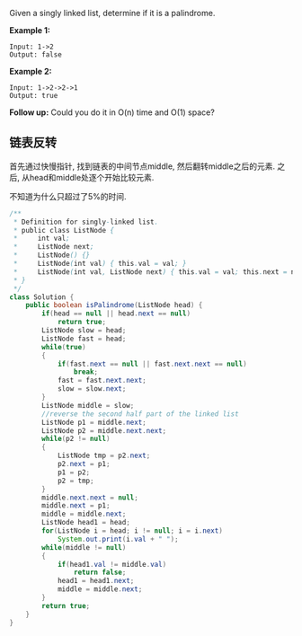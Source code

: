 Given a singly linked list, determine if it is a palindrome.

**Example 1:**

```
Input: 1->2
Output: false
```

**Example 2:**

```
Input: 1->2->2->1
Output: true
```

**Follow up:**
Could you do it in O(n) time and O(1) space?

## 链表反转

首先通过快慢指针, 找到链表的中间节点middle, 然后翻转middle之后的元素. 之后, 从head和middle处逐个开始比较元素.

不知道为什么只超过了5%的时间. 

```java
/**
 * Definition for singly-linked list.
 * public class ListNode {
 *     int val;
 *     ListNode next;
 *     ListNode() {}
 *     ListNode(int val) { this.val = val; }
 *     ListNode(int val, ListNode next) { this.val = val; this.next = next; }
 * }
 */
class Solution {
    public boolean isPalindrome(ListNode head) {
        if(head == null || head.next == null)
            return true;
        ListNode slow = head;
        ListNode fast = head;
        while(true)
        {
            if(fast.next == null || fast.next.next == null)
                break;
            fast = fast.next.next;
            slow = slow.next;
        }
        ListNode middle = slow;
        //reverse the second half part of the linked list
        ListNode p1 = middle.next;
        ListNode p2 = middle.next.next;
        while(p2 != null)
        {
            ListNode tmp = p2.next;
            p2.next = p1;
            p1 = p2;
            p2 = tmp;
        }
        middle.next.next = null;
        middle.next = p1;
        middle = middle.next;
        ListNode head1 = head;
        for(ListNode i = head; i != null; i = i.next)
            System.out.print(i.val + " ");
        while(middle != null)
        {
            if(head1.val != middle.val)
                return false;
            head1 = head1.next;
            middle = middle.next;
        }
        return true;
    }
}
```

